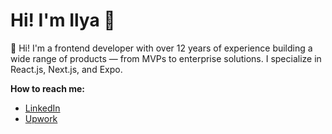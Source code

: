 # Hi! I'm Ilya 👋

👋 Hi! I'm a frontend developer with over 12 years of experience building a wide range of products — from MVPs to enterprise solutions. I specialize in React.js, Next.js, and Expo.

**How to reach me:**
* [LinkedIn](https://www.linkedin.com/in/iamursky/)
* [Upwork](https://www.upwork.com/freelancers/~01a612ca43b89af5d4)
